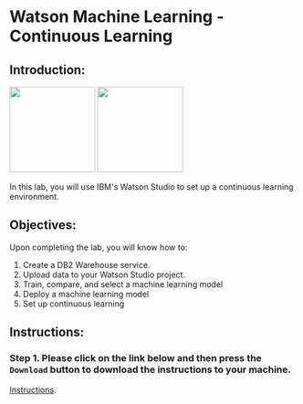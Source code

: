 # Watson Machine Learning - Continuous Learning

## Introduction:

[<img src="https://raw.githubusercontent.com/Davin-IBM/Proof-of-Technology/master/DSX/images/DSX.png" height="150"/>](http://datascience.ibm.com/) [<img src="https://raw.githubusercontent.com/Davin-IBM/Proof-of-Technology/master/DSX/images/jupyter.png" height="150"/>](http://jupyter.org/index.html)

In this lab, you will use IBM's Watson Studio to set up a continuous learning environment.  

## Objectives:

Upon completing the lab, you will know how to:

1. Create a DB2 Warehouse service. 
1. Upload data to your Watson Studio project. 
1. Train, compare, and select a machine learning model
1. Deploy a machine learning model
1. Set up continuous learning 

## Instructions:

### Step 1.  Please click on the link below and then press the `Download` button to download the instructions to your machine.

[Instructions](https://github.com/bleonardb3/ML-POT/blob/master/Lab-2/WatsonMachineLearningv2.pdf).


